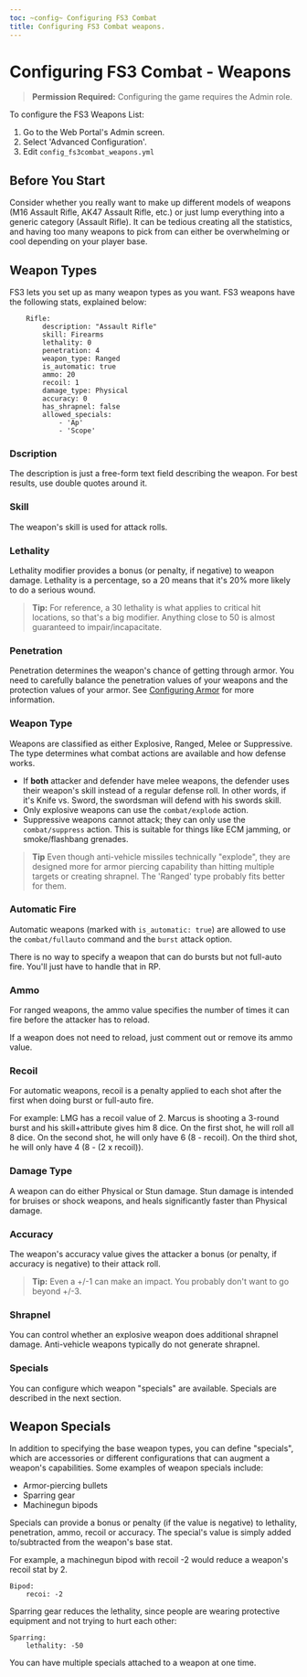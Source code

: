 ```yaml
---
toc: ~config~ Configuring FS3 Combat
title: Configuring FS3 Combat weapons.
---
```

# Configuring FS3 Combat - Weapons

> **Permission Required:** Configuring the game requires the Admin role.

To configure the FS3 Weapons List:

1. Go to the Web Portal's Admin screen.
2. Select 'Advanced Configuration'.
3. Edit `config_fs3combat_weapons.yml`

## Before You Start

Consider whether you really want to make up different models of weapons (M16 Assault Rifle, AK47 Assault Rifle, etc.) or just lump everything into a generic category (Assault Rifle). It can be tedious creating all the statistics, and having too many weapons to pick from can either be overwhelming or cool depending on your player base.

## Weapon Types

FS3 lets you set up as many weapon types as you want.  FS3 weapons have the following stats, explained below:

        Rifle:
            description: "Assault Rifle"
            skill: Firearms
            lethality: 0
            penetration: 4
            weapon_type: Ranged
            is_automatic: true
            ammo: 20
            recoil: 1
            damage_type: Physical
            accuracy: 0
            has_shrapnel: false
            allowed_specials: 
                - 'Ap'
                - 'Scope'

### Dscription

The description is just a free-form text field describing the weapon.  For best results, use double quotes around it.

### Skill

The weapon's skill is used for attack rolls.

### Lethality

Lethality modifier provides a bonus (or penalty, if negative) to weapon damage.  Lethality is a percentage, so a 20 means that it's 20% more likely to do a serious wound.

> **Tip:** For reference, a 30 lethality is what applies to critical hit locations, so that's a big modifier.  Anything close to 50 is almost guaranteed to impair/incapacitate.

### Penetration

Penetration determines the weapon's chance of getting through armor.  You need to carefully balance the penetration values of your weapons and the protection values of your armor.  See [Configuring Armor](/config/fs3combat_armor) for more information.

### Weapon Type

Weapons are classified as either Explosive, Ranged, Melee or Suppressive.  The type determines what combat actions are available and how defense works.

* If **both** attacker and defender have melee weapons, the defender uses their weapon's skill instead of a regular defense roll.  In other words, if it's Knife vs. Sword, the swordsman will defend with his swords skill.
* Only explosive weapons can use the `combat/explode` action.
* Suppressive weapons cannot attack; they can only use the `combat/suppress` action.  This is suitable for things like ECM jamming, or smoke/flashbang grenades.

> **Tip** Even though anti-vehicle missiles technically "explode", they are designed more for armor piercing capability than hitting multiple targets or creating shrapnel.  The 'Ranged' type probably fits better for them.

### Automatic Fire

Automatic weapons (marked with `is_automatic: true`) are allowed to use the `combat/fullauto` command and the `burst` attack option.  

There is no way to specify a weapon that can do bursts but not full-auto fire.  You'll just have to handle that in RP.

### Ammo

For ranged weapons, the ammo value specifies the number of times it can fire before the attacker has to reload.

If a weapon does not need to reload, just comment out or remove its ammo value.

### Recoil

For automatic weapons, recoil is a penalty applied to each shot after the first when doing burst or full-auto fire.

For example:  LMG has a recoil value of 2.  Marcus is shooting a 3-round burst and his skill+attribute gives him 8 dice.  On the first shot, he will roll all 8 dice.  On the second shot, he will only have 6 (8 - recoil).  On the third shot, he will only have 4 (8 - (2 x recoil)).

### Damage Type

A weapon can do either Physical or Stun damage.  Stun damage is intended for bruises or shock weapons, and heals significantly faster than Physical damage.

### Accuracy

The weapon's accuracy value gives the attacker a bonus (or penalty, if accuracy is negative) to their attack roll.  

> **Tip:** Even a +/-1 can make an impact.  You probably don't want to go beyond +/-3.

### Shrapnel

You can control whether an explosive weapon does additional shrapnel damage.  Anti-vehicle weapons typically do not generate shrapnel.

### Specials

You can configure which weapon "specials" are available.  Specials are described in the next section.


## Weapon Specials

In addition to specifying the base weapon types, you can define "specials", which are accessories or different configurations that can augment a weapon's capabilities.   Some examples of weapon specials include:

* Armor-piercing bullets
* Sparring gear
* Machinegun bipods

Specials can provide a bonus or penalty (if the value is negative) to lethality, penetration, ammo, recoil or accuracy.  The special's value is simply added to/subtracted from the weapon's base stat.

For example, a machinegun bipod with recoil -2 would reduce a weapon's recoil stat by 2.

    Bipod:
        recoi: -2

Sparring gear reduces the lethality, since people are wearing protective equipment and not trying to hurt each other:

    Sparring:
        lethality: -50

You can have multiple specials attached to a weapon at one time.